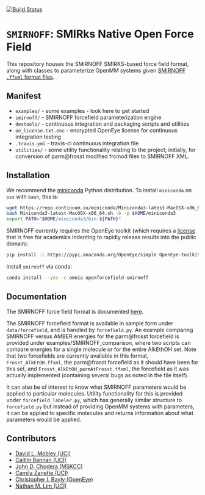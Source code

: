 [![Build Status](https://travis-ci.org/open-forcefield-group/smarty.svg?branch=master)](https://travis-ci.org/open-forcefield-group/smarty)

# `SMIRNOFF`: SMIRks Native Open Force Field

This repository houses the SMIRNOFF SMIRKS-based force field format, along with classes to parameterize OpenMM systems given [SMIRNOFF `.ffxml` format files](https://github.com/open-forcefield-group/smarty/blob/master/The-SMIRNOFF-force-field-format.md).

## Manifest

* `examples/` - some examples - look here to get started
* `smirnoff/` - SMIRNOFF forcefield parameterization engine
* `devtools/` - continuous integration and packaging scripts and utilities
* `oe_license.txt.enc` - encrypted OpenEye license for continuous integration testing
* `.travis.yml` - travis-ci continuous integration file
* `utilities/` - some utility functionality relating to the project; initially, for conversion of parm@frosst modified frcmod files to SMIRNOFF XML.

## Installation

We recommend the [miniconda](http://conda.pydata.org/miniconda.html) Python distribution.
To install `miniconda` on `osx` with `bash`, this is:
```bash
wget https://repo.continuum.io/miniconda/Miniconda3-latest-MacOSX-x86_64.sh
bash Miniconda3-latest-MacOSX-x86_64.sh -b -p $HOME/miniconda3
export PATH="$HOME/miniconda3/bin:${PATH}"
```

SMIRNOFF currently requires the OpenEye toolkit (which requires a [license](https://www.eyesopen.com/licensing-philosophy) that is free for academics indenting to rapidly release results into the public domain):
```bash
pip install -i https://pypi.anaconda.org/OpenEye/simple OpenEye-toolkits
```
Install `smirnoff` via conda:
```bash
conda install --yes -c omnia openforcefield-smirnoff
```

## Documentation

The SMIRNOFF force field format is documented [here](https://github.com/open-forcefield-group/smirnoff/blob/master/The-SMIRNOFF-force-field-format.md).

The SMIRNOFF forcefield format is available in sample form under `data/forcefield`, and is handled by `forcefield.py`.
 An example comparing SMIRNOFF versus AMBER energies for the parm@frosst forcefield is provided under
examples/SMIRNOFF_comparison, where two scripts can compare energies for a single molecule or for the entire AlkEthOH set.
Note that two forcefields are currently available in this format, `Frosst_AlkEtOH.ffxml`,
the parm@frosst forcefield as it should have been for this set, and `Frosst_AlkEtOH_parmAtFrosst.ffxml`,
the forcefield as it was actually implemented (containing several bugs as noted in the file itself).

It can also be of interest to know what SMIRNOFF parameters would be applied to particular molecules. Utility functionality for this is provided under `forcefield_labeler.py`, which has generally similar structure to `forcefield.py` but instead of providing OpenMM systems with parameters, it can be applied to specific molecules and returns information about what parameters would be applied.

## Contributors

* [David L. Mobley (UCI)](https://github.com/davidlmobley)
* [Caitlin Bannan (UCI)](https://github.com/bannanc)
* [John D. Chodera (MSKCC)](https://github.com/jchodera)
* [Camila Zanette (UCI)](https://github.com/camizanette)
* [Christopher I. Bayly (OpenEye)](https://github.com/cbayly13)
* [Nathan M. Lim (UCI)](https://github.com/nathanmlim)
